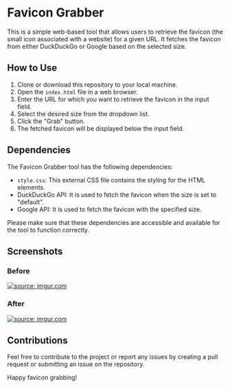 # Favicon Grabber

This is a simple web-based tool that allows users to retrieve the favicon (the small icon associated with a website) for a given URL. It fetches the favicon from either DuckDuckGo or Google based on the selected size.

## How to Use

1. Clone or download this repository to your local machine.
2. Open the `index.html` file in a web browser.
3. Enter the URL for which you want to retrieve the favicon in the input field.
4. Select the desired size from the dropdown list.
5. Click the "Grab" button.
6. The fetched favicon will be displayed below the input field.

## Dependencies

The Favicon Grabber tool has the following dependencies:

- `style.css`: This external CSS file contains the styling for the HTML elements.
- DuckDuckGo API: It is used to fetch the favicon when the size is set to "default".
- Google API: It is used to fetch the favicon with the specified size.

Please make sure that these dependencies are accessible and available for the tool to function correctly.

## Screenshots

### Before
<a href="https://imgur.com/PLaeKPC"><img src="https://i.imgur.com/PLaeKPC.png" title="source: imgur.com" /></a>


### After
<a href="https://imgur.com/GosPNB6"><img src="https://i.imgur.com/GosPNB6.png" title="source: imgur.com" /></a>

## Contributions

Feel free to contribute to the project or report any issues by creating a pull request or submitting an issue on the repository.

Happy favicon grabbing!
